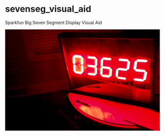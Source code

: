 # sevenseg_visual_aid
Sparkfun Big Seven Segment Display Visual Aid

![alt text](https://github.com/sai-y/sevenseg_visual_aid/blob/master/IMG_20170915_210828.jpg)

